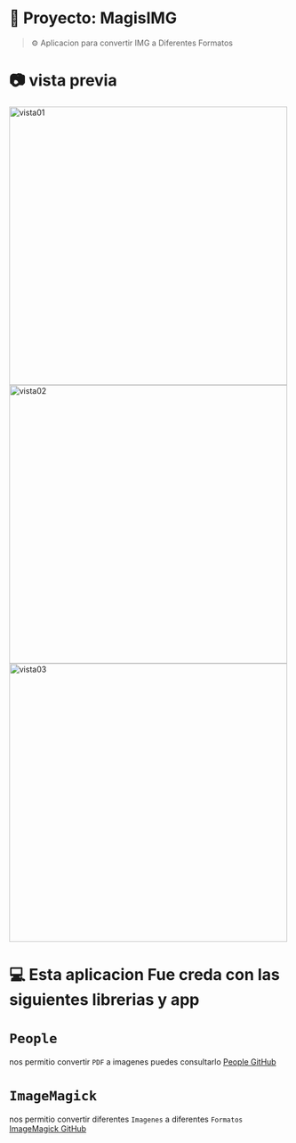 # 🚀 Proyecto:  MagisIMG
> ⚙️ Aplicacion para convertir IMG a Diferentes Formatos

# 📷 vista previa


<img width="500" height="auto" alt="vista01" src="https://github.com/user-attachments/assets/9c04e209-d09e-479e-8925-d78fc44c24b8" />

<img width="500" height="auto" alt="vista02" src="https://github.com/user-attachments/assets/ba99599f-5edf-4723-9732-6ae31c7dfe36" />


<img width="500" height="auto" alt="vista03" src="https://github.com/user-attachments/assets/71f5e812-9ca3-4aaa-8dfe-140b78dcd5cd" />



# 💻 Esta aplicacion Fue creda con las siguientes librerias y app

# `People` 
nos permitio convertir `PDF` a imagenes puedes consultarlo <a href="https://github.com/suitenumerique/people" target="_blank">People GitHub</a>

# `ImageMagick` 
nos permitio convertir diferentes `Imagenes` a diferentes `Formatos` <a href="https://github.com/ImageMagick/ImageMagick" target="_blank">ImageMagick GitHub</a>
